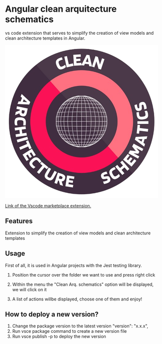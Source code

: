 # Angular clean arquitecture schematics
vs code extension that serves to simplify the creation of view models and clean architecture templates in Angular.


![image](./images/logo.png)

[Link of the Vscode marketplace extension.](https://marketplace.visualstudio.com/items?itemName=Shunnior.bc-view-model-generator) 

## Features

Extension to simplify the creation of view models and clean architecture templates

## Usage

First of all, it is used in Angular projects with the Jest testing library.

1. Position the cursor over the folder we want to use and press right click

2. Within the menu the "Clean Arq. schematics" option will be displayed, we will click on it

3. A list of actions willbe displayed, choose one of them and enjoy!

## How to deploy a new version?

1. Change the package version to the latest version  "version": "x.x.x",
2. Run vsce package command to create a new version file
3. Run vsce publish -p <token> to deploy the new version
